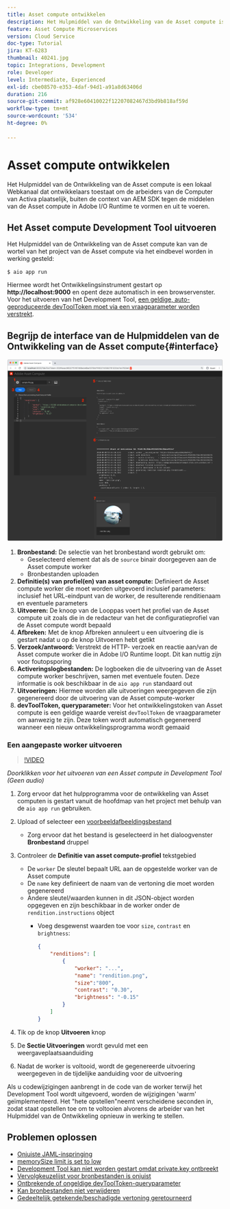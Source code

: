 ```yaml
---
title: Asset compute ontwikkelen
description: Het Hulpmiddel van de Ontwikkeling van de Asset compute is een lokaal Webkanaal dat ontwikkelaars toestaat om de arbeiders van de Computer van Activa plaatselijk, buiten de context van AEM SDK tegen de middelen van de Asset compute in Adobe I/O Runtime te vormen en uit te voeren.
feature: Asset Compute Microservices
version: Cloud Service
doc-type: Tutorial
jira: KT-6283
thumbnail: 40241.jpg
topic: Integrations, Development
role: Developer
level: Intermediate, Experienced
exl-id: cbe08570-e353-4daf-94d1-a91a8d63406d
duration: 216
source-git-commit: af928e60410022f12207082467d3bd9b818af59d
workflow-type: tm+mt
source-wordcount: '534'
ht-degree: 0%

---
```


# Asset compute ontwikkelen

Het Hulpmiddel van de Ontwikkeling van de Asset compute is een lokaal Webkanaal dat ontwikkelaars toestaat om de arbeiders van de Computer van Activa plaatselijk, buiten de context van AEM SDK tegen de middelen van de Asset compute in Adobe I/O Runtime te vormen en uit te voeren.

## Het Asset compute Development Tool uitvoeren

Het Hulpmiddel van de Ontwikkeling van de Asset compute kan van de wortel van het project van de Asset compute via het eindbevel worden in werking gesteld:

```
$ aio app run
```

Hiermee wordt het Ontwikkelingsinstrument gestart op __http://localhost:9000__ en opent deze automatisch in een browservenster. Voor het uitvoeren van het Development Tool, [een geldige, auto-geproduceerde devToolToken moet via een vraagparameter worden verstrekt](#troubleshooting__devtooltoken).

## Begrijp de interface van de Hulpmiddelen van de Ontwikkeling van de Asset compute{#interface}

![Asset compute ontwikkelen](./assets/development-tool/asset-compute-dev-tool.png)

1. __Bronbestand:__ De selectie van het bronbestand wordt gebruikt om:
   + Geselecteerd element dat als de `source` binair doorgegeven aan de Asset compute worker
   + Bronbestanden uploaden
1. __Definitie(s) van profiel(en) van asset compute:__ Definieert de Asset compute worker die moet worden uitgevoerd inclusief parameters: inclusief het URL-eindpunt van de worker, de resulterende renditienaam en eventuele parameters
1. __Uitvoeren:__ De knoop van de Looppas voert het profiel van de Asset compute uit zoals die in de redacteur van het de configuratieprofiel van de Asset compute wordt bepaald
1. __Afbreken:__ Met de knop Afbreken annuleert u een uitvoering die is gestart nadat u op de knop Uitvoeren hebt getikt
1. __Verzoek/antwoord:__ Verstrekt de HTTP- verzoek en reactie aan/van de Asset compute worker die in Adobe I/O Runtime loopt. Dit kan nuttig zijn voor foutopsporing
1. __Activeringslogbestanden:__ De logboeken die de uitvoering van de Asset compute worker beschrijven, samen met eventuele fouten. Deze informatie is ook beschikbaar in de `aio app run` standaard out
1. __Uitvoeringen:__ Hiermee worden alle uitvoeringen weergegeven die zijn gegenereerd door de uitvoering van de Asset compute-worker
1. __devToolToken, queryparameter:__ Voor het ontwikkelingstoken van Asset compute is een geldige waarde vereist `devToolToken` de vraagparameter om aanwezig te zijn. Deze token wordt automatisch gegenereerd wanneer een nieuw ontwikkelingsprogramma wordt gemaaid

### Een aangepaste worker uitvoeren

>[!VIDEO](https://video.tv.adobe.com/v/40241?quality=12&learn=on)

_Doorklikken voor het uitvoeren van een Asset compute in Development Tool (Geen audio)_

1. Zorg ervoor dat het hulpprogramma voor de ontwikkeling van Asset computen is gestart vanuit de hoofdmap van het project met behulp van de `aio app run` gebruiken.
1. Upload of selecteer een [voorbeeldafbeeldingsbestand](../assets/samples/sample-file.jpg)
   + Zorg ervoor dat het bestand is geselecteerd in het dialoogvenster __Bronbestand__ druppel
1. Controleer de __Definitie van asset compute-profiel__ tekstgebied
   + De `worker` De sleutel bepaalt URL aan de opgestelde worker van de Asset compute
   + De `name` key definieert de naam van de vertoning die moet worden gegenereerd
   + Andere sleutel/waarden kunnen in dit JSON-object worden opgegeven en zijn beschikbaar in de worker onder de `rendition.instructions` object
      + Voeg desgewenst waarden toe voor `size`, `contrast` en `brightness`:

        ```json
        {
            "renditions": [
                {
                    "worker": "...",
                    "name": "rendition.png",
                    "size":"800",
                    "contrast": "0.30",
                    "brightness": "-0.15"
                }
            ]
        }
        ```

1. Tik op de knop __Uitvoeren__ knop
1. De __Sectie Uitvoeringen__ wordt gevuld met een weergaveplaatsaanduiding
1. Nadat de worker is voltooid, wordt de gegenereerde uitvoering weergegeven in de tijdelijke aanduiding voor de uitvoering

Als u codewijzigingen aanbrengt in de code van de worker terwijl het Development Tool wordt uitgevoerd, worden de wijzigingen &#39;warm&#39; geïmplementeerd. Het &quot;hete opstellen&quot;neemt verscheidene seconden in, zodat staat opstellen toe om te voltooien alvorens de arbeider van het Hulpmiddel van de Ontwikkeling opnieuw in werking te stellen.

## Problemen oplossen

+ [Onjuiste JAML-inspringing](../troubleshooting.md#incorrect-yaml-indentation)
+ [memorySize limit is set to low](../troubleshooting.md#memorysize-limit-is-set-too-low)
+ [Development Tool kan niet worden gestart omdat private.key ontbreekt](../troubleshooting.md#missing-private-key)
+ [Vervolgkeuzelijst voor bronbestanden is onjuist](../troubleshooting.md#source-files-dropdown-incorrect)
+ [Ontbrekende of ongeldige devToolToken-queryparameter](../troubleshooting.md#missing-or-invalid-devtooltoken-query-parameter)
+ [Kan bronbestanden niet verwijderen](../troubleshooting.md#unable-to-remove-source-files)
+ [Gedeeltelijk getekende/beschadigde vertoning geretourneerd](../troubleshooting.md#rendition-returned-partially-drawn-or-corrupt)
